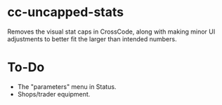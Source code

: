 # cc-uncapped-stats
Removes the visual stat caps in CrossCode, along with making minor UI adjustments to better fit the larger than intended numbers.

# To-Do
- The "parameters" menu in Status.
- Shops/trader equipment.
